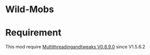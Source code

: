 # Wild-Mobs


# Requirement

This mod require [Multithreadingandtweaks V0.8.9.0](https://legacy.curseforge.com/minecraft/mc-mods/multithreadingandtweaks/files/4804626) since V1.5.6.2
